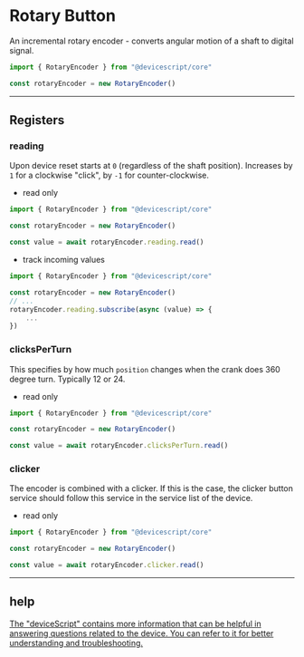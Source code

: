 # Rotary Button

An incremental rotary encoder - converts angular motion of a shaft to digital signal.

```typescript
import { RotaryEncoder } from "@devicescript/core"

const rotaryEncoder = new RotaryEncoder()
```

---

## Registers

### reading

Upon device reset starts at `0` (regardless of the shaft position). Increases by `1` for a clockwise "click", by `-1` for counter-clockwise.

* read only

```typeScript
import { RotaryEncoder } from "@devicescript/core"

const rotaryEncoder = new RotaryEncoder()

const value = await rotaryEncoder.reading.read()
```

* track incoming values

```typescript
import { RotaryEncoder } from "@devicescript/core"

const rotaryEncoder = new RotaryEncoder()
// ...
rotaryEncoder.reading.subscribe(async (value) => {
    ...
})
```


### clicksPerTurn

This specifies by how much `position` changes when the crank does 360 degree turn. Typically 12 or 24.

* read only

```typeScript
import { RotaryEncoder } from "@devicescript/core"

const rotaryEncoder = new RotaryEncoder()

const value = await rotaryEncoder.clicksPerTurn.read()
```


### clicker

The encoder is combined with a clicker. If this is the case, the clicker button service should follow this service in the service list of the device.

* read only

```typeScript
import { RotaryEncoder } from "@devicescript/core"

const rotaryEncoder = new RotaryEncoder()

const value = await rotaryEncoder.clicker.read()
```

---



## help

[The &#34;deviceScript&#34; contains more information that can be helpful in answering questions related to the device. You can refer to it for better understanding and troubleshooting.](https://microsoft.github.io/devicescript/)
